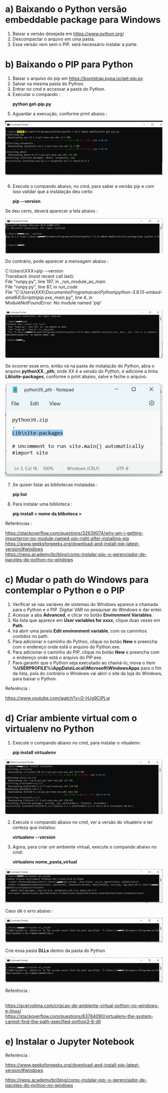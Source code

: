 # a) Baixando o Python versão embeddable package para Windows
1. Baixar a versão desejada em https://www.python.org/
2. Descompactar o arquivo em uma pasta.
3. Essa versão vem sem o PIP, será necessário instalar a parte.

# b) Baixando o PIP para Python
1. Baixar o arquivo do pip em https://bootstrap.pypa.io/get-pip.py
2. Salvar na mesma pasta do Python.
3. Entrar no cmd e accessar a pasta do Python.
4. Executar  o compando :<p>
 **python get-pip.py**  
5. Aguardar a execução, conforme print abaixo :
  <img src="/image/image01.png">

6. Execute o compando abaixo, no cmd, para saber a versão pip e com isso validar que a instalação deu certo:<p>
 **pip --version**

  Se deu certo, deverá aparecer a tela abaixo : <p>
  <img src="/image/image03.png">
    
  Do contrário, pode aparecer a mensagem abaixo : <p>
  
  C:\Users\XXX>pip --version<br>
  Traceback (most recent call last):<br>
  File "runpy.py", line 197, in _run_module_as_main<br>
  File "runpy.py", line 87, in _run_code<br>
  File "C:\Users\XXX\Documents\Programacao\Python\python-3.9.13-embed-amd64\Scripts\pip.exe\__main__.py", line 4, in <module><br>
  ModuleNotFoundError: No module named 'pip'<p>

  <img src="/image/image02.png">
  
  Se ocoorer esse erro, então vá na pasta de instalação do Python, abra o arquivo **pythonXX._pth**, onde XX é a versão do Python, e adicione a linha **Lib\site-packages**, conforme o print abaixo, salve e feche o arquivo. <p>
  <img src="/image/image04.png">
  
7. Se quiser listar as bibliotecas instaladas :<p>
  **pip list**
8. Para instalar uma biblioteca :<p>
  **pip install < nome da bliboteca >**  

Referências :<p>
https://stackoverflow.com/questions/32639074/why-am-i-getting-importerror-no-module-named-pip-right-after-installing-pip<br>
https://www.geeksforgeeks.org/download-and-install-pip-latest-version/#windows<br>
https://neps.academy/br/blog/como-instalar-pip:-o-gerenciador-de-pacotes-do-python-no-windows
  
# c) Mudar o path do Windows para contemplar o Python e o PIP
1. Verificar se nas variáves de sistemas do Windows aparece a chamada para o Python e o PIP. Digitar VAR no pesquisar do Windows e dar enter.
2. Acessar a aba **Advanced**, e clicar no botão **Environment Variables**.
3. Na lista que aparece em **User variables for xxxx**, clique duas vezes em **Path**.
4. Irá abrir uma janela **Edit environment variable**, com os caminhos contidos no path.
5. Para adicionar o caminho do Python, clique no botão **New** e preencha com o endereço onde está o arquivo do Python.exe.
6. Para adicionar o caminho do PIP, clique no botão **New** e preencha com o endereço onde está o arquivo do PIP.exe.
7. Para garantir que o Python seja executado ao chamá-lo, mova o item **%USERPROFILE%\AppData\Local\Microsoft\WindowsApps** para o fim da lista, pois do contrário o Windows vai abrir o site da loja do Windows, para baixar o Python.
  
  Referência :<p>
  https://www.youtube.com/watch?v=G-HJg9CiPLw
  
# d) Criar ambiente virtual com o **virtualenv** no Python
1. Execute o compando abaixo no cmd, para instalar o vitualenv:<p>
**pip install virtualenv**
 <img src="/image/image06.png">
    
2. Execute o compando abaixo no cmd, ver a versão do vitualenv e ter certeza que instalou:<p>
**virtualenv --version**

3. Agora, para criar um ambiente virtual, execute o compando abaixo no cmd:<p>
**virtualenv nome_pasta_virtual**
<img src="/image/image07.png">

Caso dê o erro abaixo :<p>
<img src="/image/image08.png">

Crie essa pasta **DLLs** dentro da pasta do Python<p>
<img src="/image/image08.png">
    
  Referência :<p>  
  https://acervolima.com/criacao-de-ambiente-virtual-python-no-windows-e-linux/<br>
  https://stackoverflow.com/questions/63784090/virtualenv-the-system-cannot-find-the-path-specified-python3-6-dll
  
# e) Instalar o Jupyter Notebook

  
Referência :<p>
https://www.geeksforgeeks.org/download-and-install-pip-latest-version/#windows<p>
https://neps.academy/br/blog/como-instalar-pip:-o-gerenciador-de-pacotes-do-python-no-windows
